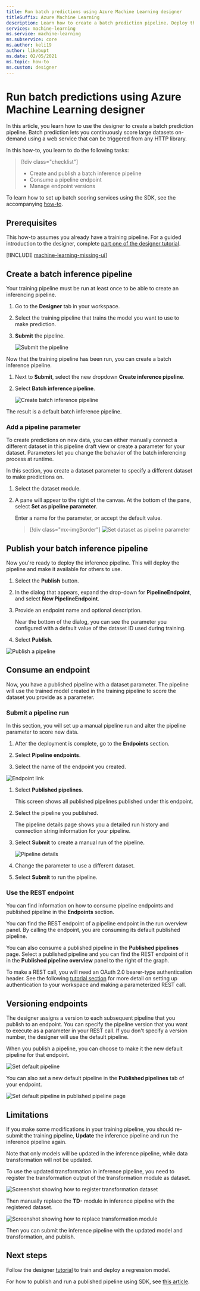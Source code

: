 ```yaml
---
title: Run batch predictions using Azure Machine Learning designer
titleSuffix: Azure Machine Learning
description: Learn how to create a batch prediction pipeline. Deploy the pipeline as a parameterized web service, and trigger it from any HTTP library.
services: machine-learning
ms.service: machine-learning
ms.subservice: core
ms.author: keli19
author: likebupt
ms.date: 02/05/2021
ms.topic: how-to
ms.custom: designer
---
```


# Run batch predictions using Azure Machine Learning designer


In this article, you learn how to use the designer to create a batch prediction pipeline. Batch prediction lets you continuously score large datasets on-demand using a web service that can be triggered from any HTTP library.

In this how-to, you learn to do the following tasks:

> [!div class="checklist"]
> * Create and publish a batch inference pipeline
> * Consume a pipeline endpoint
> * Manage endpoint versions

To learn how to set up batch scoring services using the SDK, see the accompanying [how-to](./tutorial-pipeline-batch-scoring-classification.md).

## Prerequisites

This how-to assumes you already have a training pipeline. For a guided introduction to the designer, complete [part one of the designer tutorial](tutorial-designer-automobile-price-train-score.md). 

[!INCLUDE [machine-learning-missing-ui](../../includes/machine-learning-missing-ui.md)]

## Create a batch inference pipeline

Your training pipeline must be run at least once to be able to create an inferencing pipeline.

1. Go to the **Designer** tab in your workspace.

1. Select the training pipeline that trains the model you want to use to make prediction.

1. **Submit** the pipeline.

    ![Submit the pipeline](./media/how-to-run-batch-predictions-designer/run-training-pipeline.png)

Now that the training pipeline has been run, you can create a batch inference pipeline.

1. Next to **Submit**, select the new dropdown **Create inference pipeline**.

1. Select **Batch inference pipeline**.

    ![Create batch inference pipeline](./media/how-to-run-batch-predictions-designer/create-batch-inference.png)
    
The result is a default batch inference pipeline. 

### Add a pipeline parameter

To create predictions on new data, you can either manually connect a different dataset in this pipeline draft view or create a parameter for your dataset. Parameters let you change the behavior of the batch inferencing process at runtime.

In this section, you create a dataset parameter to specify a different dataset to make predictions on.

1. Select the dataset module.

1. A pane will appear to the right of the canvas. At the bottom of the pane, select **Set as pipeline parameter**.
   
    Enter a name for the parameter, or accept the default value.

    > [!div class="mx-imgBorder"]
    > ![Set dataset as pipeline parameter](./media/how-to-run-batch-predictions-designer/set-dataset-as-pipeline-parameter.png)

## Publish your batch inference pipeline

Now you're ready to deploy the inference pipeline. This will deploy the pipeline and make it available for others to use.

1. Select the **Publish** button.

1. In the dialog that appears, expand the drop-down for **PipelineEndpoint**, and select **New PipelineEndpoint**.

1. Provide an endpoint name and optional description.

    Near the bottom of the dialog, you can see the parameter you configured with a default value of the dataset ID used during training.

1. Select **Publish**.

![Publish a pipeline](./media/how-to-run-batch-predictions-designer/publish-inference-pipeline.png)


## Consume an endpoint

Now, you have a published pipeline with a dataset parameter. The pipeline will use the trained model created in the training pipeline to score the dataset you provide as a parameter.

### Submit a pipeline run 

In this section, you will set up a manual pipeline run and alter the pipeline parameter to score new data. 

1. After the deployment is complete, go to the **Endpoints** section.

1. Select **Pipeline endpoints**.

1. Select the name of the endpoint you created.

![Endpoint link](./media/how-to-run-batch-predictions-designer/manage-endpoints.png)

1. Select **Published pipelines**.

    This screen shows all published pipelines published under this endpoint.

1. Select the pipeline you published.

    The pipeline details page shows you a detailed run history and connection string information for your pipeline. 
    
1. Select **Submit** to create a manual run of the pipeline.

    ![Pipeline details](./media/how-to-run-batch-predictions-designer/submit-manual-run.png)
    
1. Change the parameter to use a different dataset.
    
1. Select **Submit** to run the pipeline.

### Use the REST endpoint

You can find information on how to consume pipeline endpoints and published pipeline in the **Endpoints** section.

You can find the REST endpoint of a pipeline endpoint in the run overview panel. By calling the endpoint, you are consuming its default published pipeline.

You can also consume a published pipeline in the **Published pipelines** page. Select a published pipeline and you can find the REST endpoint of it in the **Published pipeline overview** panel to the right of the graph. 

To make a REST call, you will need an OAuth 2.0 bearer-type authentication header. See the following [tutorial section](tutorial-pipeline-batch-scoring-classification.md#publish-and-run-from-a-rest-endpoint) for more detail on setting up authentication to your workspace and making a parameterized REST call.

## Versioning endpoints

The designer assigns a version to each subsequent pipeline that you publish to an endpoint. You can specify the pipeline version that you want to execute as a parameter in your REST call. If you don't specify a version number, the designer will use the default pipeline.

When you publish a pipeline, you can choose to make it the new default pipeline for that endpoint.

![Set default pipeline](./media/how-to-run-batch-predictions-designer/set-default-pipeline.png)

You can also set a new default pipeline in the **Published pipelines** tab of your endpoint.

![Set default pipeline in published pipeline page](./media/how-to-run-batch-predictions-designer/set-new-default-pipeline.png)

## Limitations

If you make some modifications in your training pipeline, you should re-submit the training pipeline, **Update**  the inference pipeline and run the inference pipeline again.

Note that only models will be updated in the inference pipeline, while data transformation will not be updated.

To use the updated transformation in inference pipeline, you need to register the transformation output of the transformation module as dataset.

![Screenshot showing how to register transformation dataset](./media/how-to-run-batch-predictions-designer/register-transformation-dataset.png)

Then manually replace the **TD-** module in inference pipeline with the registered dataset.

![Screenshot showing how to replace transformation module](./media/how-to-run-batch-predictions-designer/replace-td-module-batch-inference-pipeline.png)

Then you can submit the inference pipeline with the updated model and transformation, and publish.

## Next steps

Follow the designer [tutorial](tutorial-designer-automobile-price-train-score.md) to train and deploy a regression model.

For how to publish and run a published pipeline using SDK, see [this article](how-to-deploy-pipelines.md).
